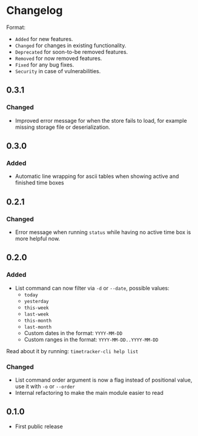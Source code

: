 # Changelog

Format:

- `Added` for new features.
- `Changed` for changes in existing functionality.
- `Deprecated` for soon-to-be removed features.
- `Removed` for now removed features.
- `Fixed` for any bug fixes.
- `Security` in case of vulnerabilities.

## 0.3.1

### Changed

- Improved error message for when the store fails to load, for example missing storage file or deserialization.

## 0.3.0

### Added

- Automatic line wrapping for ascii tables when showing active and finished time boxes

## 0.2.1

### Changed

- Error message when running `status` while having no active time box is more helpful now.

## 0.2.0

### Added

- List command can now filter via `-d` or `--date`, possible values:
  - `today`
  - `yesterday`
  - `this-week`
  - `last-week`
  - `this-month`
  - `last-month`
  - Custom dates in the format: `YYYY-MM-DD`
  - Custom ranges in the format: `YYYY-MM-DD..YYYY-MM-DD`

Read about it by running: `timetracker-cli help list`

### Changed

- List command order argument is now a flag instead of positional value, use it with `-o` or `--order`
- Internal refactoring to make the main module easier to read

## 0.1.0

- First public release
